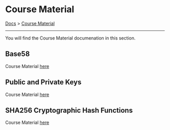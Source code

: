 # Course Material

[Docs](/README.md) > 
[Course Material](/course-material/table-of-contents.md)

<HR>

You will find the Course Material documenation in this section.

## Base58
Course Material [here](./Base58/table-of-contents.md)

## Public and Private Keys
Course Material [here](./public-and-private-keys/table-of-contents.md)

## SHA256 Cryptographic Hash Functions
Course Material [here](./sha256-cryptographic-hash-functions/table-of-contents.md)
